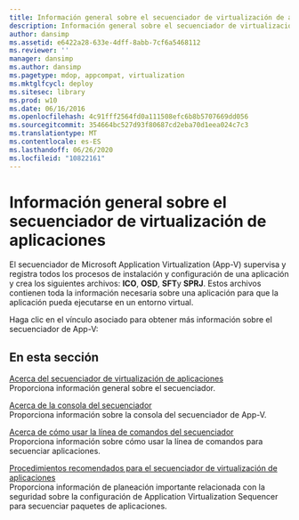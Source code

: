 ```yaml
---
title: Información general sobre el secuenciador de virtualización de aplicaciones
description: Información general sobre el secuenciador de virtualización de aplicaciones
author: dansimp
ms.assetid: e6422a28-633e-4dff-8abb-7cf6a5468112
ms.reviewer: ''
manager: dansimp
ms.author: dansimp
ms.pagetype: mdop, appcompat, virtualization
ms.mktglfcycl: deploy
ms.sitesec: library
ms.prod: w10
ms.date: 06/16/2016
ms.openlocfilehash: 4c91fff2564fd0a111508efc6b8b5707669dd056
ms.sourcegitcommit: 354664bc527d93f80687cd2eba70d1eea024c7c3
ms.translationtype: MT
ms.contentlocale: es-ES
ms.lasthandoff: 06/26/2020
ms.locfileid: "10822161"
---
```

# Información general sobre el secuenciador de virtualización de aplicaciones


El secuenciador de Microsoft Application Virtualization (App-V) supervisa y registra todos los procesos de instalación y configuración de una aplicación y crea los siguientes archivos: **ICO**, **OSD**, **SFT**y **SPRJ**. Estos archivos contienen toda la información necesaria sobre una aplicación para que la aplicación pueda ejecutarse en un entorno virtual.

Haga clic en el vínculo asociado para obtener más información sobre el secuenciador de App-V:

## En esta sección


<a href="" id="about-the-application-virtualization-sequencer"></a>[Acerca del secuenciador de virtualización de aplicaciones](about-the-application-virtualization-sequencer.md)  
Proporciona información general sobre el secuenciador.

<a href="" id="about-the-sequencer-console"></a>[Acerca de la consola del secuenciador](about-the-sequencer-console.md)  
Proporciona información sobre la consola del secuenciador de App-V.

<a href="" id="about-using-the-sequencer-command-line"></a>[Acerca de cómo usar la línea de comandos del secuenciador](about-using-the-sequencer-command-line.md)  
Proporciona información sobre cómo usar la línea de comandos para secuenciar aplicaciones.

<a href="" id="best-practices-for-the-application-virtualization-sequencer"></a>[Procedimientos recomendados para el secuenciador de virtualización de aplicaciones](best-practices-for-the-application-virtualization-sequencer-sp1.md)  
Proporciona información de planeación importante relacionada con la seguridad sobre la configuración de Application Virtualization Sequencer para secuenciar paquetes de aplicaciones.

 

 





